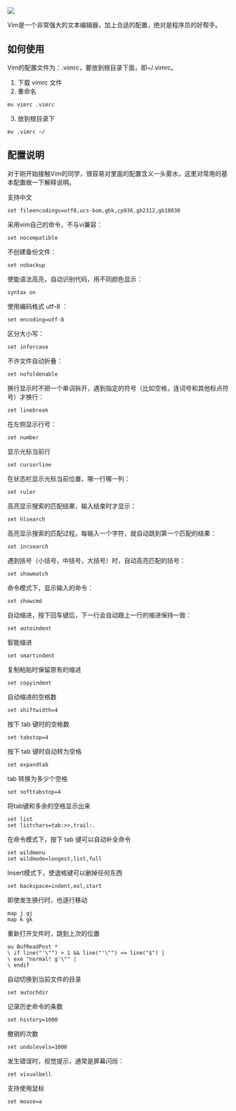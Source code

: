 ![](https://github.com/zhimakaimen008/vimrc/blob/master/images/vim.png)

Vim是一个非常强大的文本编辑器，加上合适的配置，绝对是程序员的好帮手。

## 如何使用
Vim的配置文件为：.vimrc，要放到根目录下面，即~/.vimrc。
1. 下载 vimrc 文件
2. 重命名
```
mv vimrc .vimrc
```
3. 放到根目录下
```
mv .vimrc ~/
```

## 配置说明
对于刚开始接触Vim的同学，很容易对里面的配置含义一头雾水，这里对常用的基本配置做一下解释说明。

支持中文
```
set fileencodings=utf8,ucs-bom,gbk,cp936,gb2312,gb18030
```

采用vim自己的命令，不与vi兼容：
```
set nocompatible
```

不创建备份文件：
```
set nobackup
```

使能语法高亮，自动识别代码，用不同颜色显示：
```
syntax on
```

使用编码格式 utf-8 ：
```
set encoding=utf-8
```

区分大小写：
```
set infercase
```

不许文件自动折叠：
```
set nofoldenable
```

换行显示时不把一个单词拆开，遇到指定的符号（比如空格，连词号和其他标点符号）才换行：
```
set linebreak
```

在左侧显示行号：
```
set number
```

显示光标当前行
```
set cursorline
```

在状态栏显示光标当前位置，哪一行哪一列：
```
set ruler
```

高亮显示搜索的匹配结果，输入结束时才显示：
```
set hlsearch
```

高亮显示搜索的匹配过程，每输入一个字符，就自动跳到第一个匹配的结果：
```
set incsearch
```

遇到括号（小括号，中括号，大括号）时，自动高亮匹配的括号：
```
set showmatch
```

命令模式下，显示输入的命令：
```
set showcmd
```

自动缩进，按下回车键后，下一行会自动跟上一行的缩进保持一致：
```
set autoindent
```

智能缩进
```
set smartindent
```

复制粘贴时保留原有的缩进
```
set copyindent
```

自动缩进的空格数
```
set shiftwidth=4
```

按下 tab 键时的空格数
```
set tabstop=4
```

按下 tab 键时自动转为空格
```
set expandtab
```

tab 转换为多少个空格
```
set softtabstop=4
```

将tab键和多余的空格显示出来
```
set list
set listchars=tab:>>,trail:.
```

在命令模式下，按下 tab 键可以自动补全命令
```
set wildmenu
set wildmode=longest,list,full
```

Insert模式下，使退格键可以删掉任何东西
```
set backspace=indent,eol,start
```

即使发生换行时，也逐行移动
```
map j gj
map k gk
```

重新打开文件时，跳到上次的位置
```
au BufReadPost *
\ if line("'\"") > 1 && line("'\"") <= line("$") |
\ exe "normal! g'\"" |
\ endif
```

自动切换到当前文件的目录
```
set autochdir
```

记录历史命令的条数
```
set history=1000
```

撤销的次数
```
set undolevels=1000
```

发生错误时，视觉提示，通常是屏幕闪烁：
```
set visualbell
```

支持使用鼠标
```
set mouse=a
```

